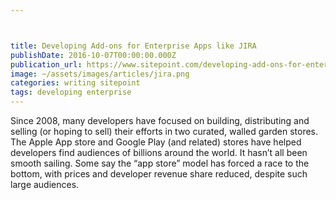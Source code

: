 ```yaml
---



title: Developing Add-ons for Enterprise Apps like JIRA
publishDate: 2016-10-07T00:00:00.000Z
publication_url: https://www.sitepoint.com/developing-add-ons-for-enterprise-apps-like-jira
image: ~/assets/images/articles/jira.png
categories: writing sitepoint
tags: developing enterprise
---
```


Since 2008, many developers have focused on building, distributing and selling (or hoping to sell) their efforts in two curated, walled garden stores. The Apple App store and Google Play (and related) stores have helped developers find audiences of billions around the world. It hasn’t all been smooth sailing. Some say the “app store” model has forced a race to the bottom, with prices and developer revenue share reduced, despite such large audiences.
